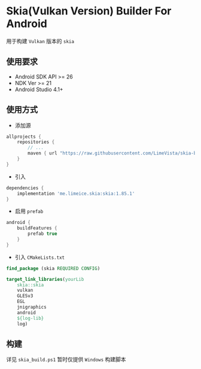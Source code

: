 # Skia(Vulkan Version) Builder For Android
用于构建 `Vulkan` 版本的 `skia`

## 使用要求
* Android SDK API >= 26
* NDK Ver >= 21
* Android Studio 4.1+

## 使用方式
* 添加源
```groovy
allprojects {
	repositories {
		// ...
        maven { url "https://raw.githubusercontent.com/LimeVista/skia-builder/master/prebuilt" }
	}
}
```
* 引入
```groovy
dependencies {
    implementation 'me.limeice.skia:skia:1.85.1'
}
```
* 启用 `prefab`
```groovy
android {
    buildFeatures {
        prefab true
    }
}
```
* 引入 `CMakeLists.txt`
```cmake
find_package (skia REQUIRED CONFIG)

target_link_libraries(yourLib 
    skia::skia
    vulkan
    GLESv3
    EGL
    jnigraphics
    android
    ${log-lib}
    log)
```

## 构建
详见 `skia_build.ps1` 暂时仅提供 `Windows` 构建脚本